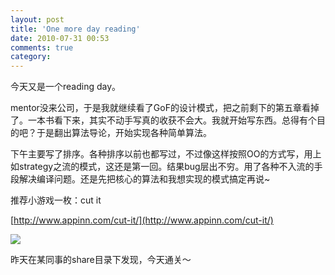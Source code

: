 ```yaml
---
layout: post
title: 'One more day reading'
date: 2010-07-31 00:53
comments: true
category: 
---
```

    

今天又是一个reading day。

mentor没来公司，于是我就继续看了GoF的设计模式，把之前剩下的第五章看掉了。一本书看下来，其实不动手写真的收获不会大。我就开始写东西。总得有个目的吧？于是翻出算法导论，开始实现各种简单算法。

下午主要写了排序。各种排序以前也都写过，不过像这样按照OO的方式写，用上如strategy之流的模式，这还是第一回。结果bug层出不穷。用了各种不入流的手段解决编译问题。还是先把核心的算法和我想实现的模式搞定再说~

推荐小游戏一枚：cut it

[http://www.appinn.com/cut-it/](http://www.appinn.com/cut-it/)

![](http://img1.appinn.com/2010/07/230829000.png)

昨天在某同事的share目录下发现，今天通关～
